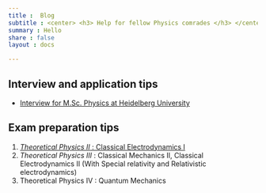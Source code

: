 ```yaml
---
title :  Blog 
subtitle : <center> <h3> Help for fellow Physics comrades </h3> </center>
summary : Hello
share : false
layout : docs

---
```


## Interview and application tips

- [Interview for M.Sc. Physics at Heidelberg University]({{<ref"heidelberg/interview">}})

## Exam preparation tips

1. [_Theoretical Physics II_ : Classical Electrodynamics I]({{<ref"tp2_exam_prep">}})
2. _Theoretical Physics III_ :  Classical Mechanics II, Classical Electrodynamics II (With Special relativity and Relativistic electrodynamics)
3. Theoretical Physics IV : Quantum Mechanics
